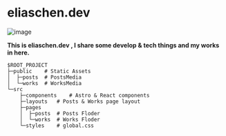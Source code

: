 # eliaschen.dev

![image](https://www.eliaschen.dev/github-md.png)

**This is eliaschen.dev , I share some develop & tech things and my works in here.**

```
$ROOT_PROJECT
├─public    # Static Assets
│  ├─posts  # PostsMedia
│  └─works  # WorksMedia
└─src       
    ├─components    # Astro & React components
    ├─layouts   # Posts & Works page layout
    ├─pages
    │  ├─posts  # Posts Floder
    │  └─works  # Works Floder
    └─styles    # global.css
```